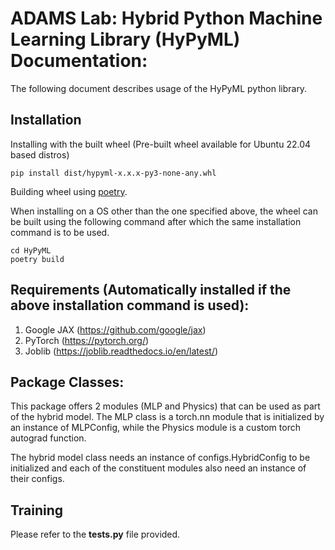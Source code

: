 # ADAMS Lab: Hybrid Python Machine Learning Library (HyPyML) Documentation:
The following document describes usage of the HyPyML python library.

<!-- ## To Do:
### Features
- [ ] Add ability to input custom PyTorch nn classes
- [ ] For each module, optionally specify the order of input and output. Default is just serial
### Documentation
- [ ] Add documentation to every class allowing for the future use of sphinx.
- [ ] Update the sample script and example documentation -->

## Installation


Installing with the built wheel (Pre-built wheel available for Ubuntu 22.04 based distros)
```
pip install dist/hypyml-x.x.x-py3-none-any.whl
```
Building wheel using [poetry](https://python-poetry.org/).
 
When installing on a OS other than the one specified above, the wheel can be built using the following command after which the same installation command is to be used.

```
cd HyPyML
poetry build
```

## Requirements (Automatically installed if the above installation command is used): 
1. Google JAX (https://github.com/google/jax)
2. PyTorch (https://pytorch.org/)
3. Joblib (https://joblib.readthedocs.io/en/latest/)

## Package Classes:
This package offers 2 modules (MLP and Physics) that can be used as part of the hybrid model. 
The MLP class is a torch.nn module that is initialized by an instance of MLPConfig, while the Physics module is a custom torch autograd function.

The hybrid model class needs an instance of configs.HybridConfig to be initialized and each of the constituent modules also need an instance of their configs.

## Training 
Please refer to the **tests.py** file provided.